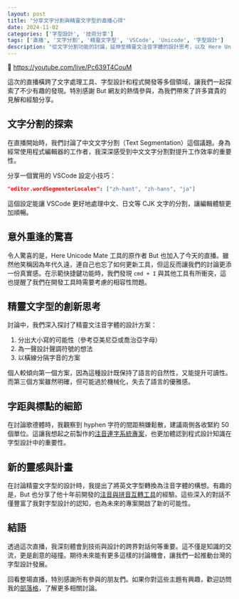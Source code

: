 ```yaml
---
layout: post
title: "分享文字分割與精靈文字型的直播心得"
date: 2024-11-02
categories: ['字型設計', '技術分享']
tags: ['直播', '文字分割', '精靈文字型', 'VSCode', 'Unicode', '字型設計']
description: "從文字分割功能的討論，延伸至精靈文注音字體的設計思考，以及 Here Unicode Mate 工具的更新討論。一場結合技術與設計的深度對談。"
---
```


🎥 https://youtube.com/live/Pc639T4CouM

這次的直播橫跨了文字處理工具、字型設計和程式開發等多個領域，讓我們一起探索了不少有趣的發現。特別感謝 But 網友的熱情參與，為我們帶來了許多寶貴的見解和經驗分享。

## 文字分割的探索

在直播開始時，我們討論了中文文字分割（Text Segmentation）這個議題。身為經常使用程式編輯器的工作者，我深深感受到中文文字分割對提升工作效率的重要性。

分享一個實用的 VSCode 設定小技巧：
```json
"editor.wordSegmenterLocales": ["zh-hant", "zh-hans", "ja"]
```

這個設定能讓 VSCode 更好地處理中文、日文等 CJK 文字的分割，讓編輯體驗更加順暢。

## 意外重逢的驚喜

令人驚喜的是，Here Unicode Mate 工具的原作者 But 也加入了今天的直播。雖然他笑稱因為年代久遠，連自己也忘了如何更新工具，但這反而讓我們的討論更添一份真實感。在示範快捷鍵功能時，我們發現 `cmd + I` 與其他工具有所衝突，這也提醒了我們在開發工具時需要考慮的相容性問題。

## 精靈文字型的創新思考

討論中，我們深入探討了精靈文注音字體的設計方案：

1. 分出大小寫的可能性（參考亞美尼亞或喬治亞字母）
2. 為一聲設計聲調符號的想法
3. 以橫線分隔字音的方案

個人較傾向第一個方案，因為這種設計既保持了語言的自然性，又能提升可讀性。而第三個方案雖然明確，但可能過於機械化，失去了語言的優雅感。

## 字距與標點的細節

在討論歌德體時，我觀察到 hyphen 字符的間距稍嫌鬆散，建議兩側各收緊約 50 個單位。這讓我想起之前製作的[注音連字系統專案](https://github.com/yintzuyuan/Bopomo_Ligasystem)，也更加體認到程式設計知識在字型設計中的重要性。

## 新的靈感與計畫

在討論精靈文字型的設計時，我提出了將英文字型轉換為注音字體的構想。有趣的是，But 也分享了他十年前開發的[注音與拼音互轉工具](https://but.tw/font/bpmfpy.html)的經驗。這些深入的對話不僅豐富了我對字型設計的認知，也為未來的專案開啟了新的可能性。

## 結語

透過這次直播，我深刻體會到技術與設計的跨界對話何等重要。這不僅是知識的交流，更是創意的碰撞。期待未來能有更多這樣的討論機會，讓我們一起推動台灣的字型設計發展。

回看整場直播，特別感謝所有參與的朋友們。如果你對這些主題有興趣，歡迎訪問我的[部落格](https://blog.erikyin.net)，了解更多相關討論。
